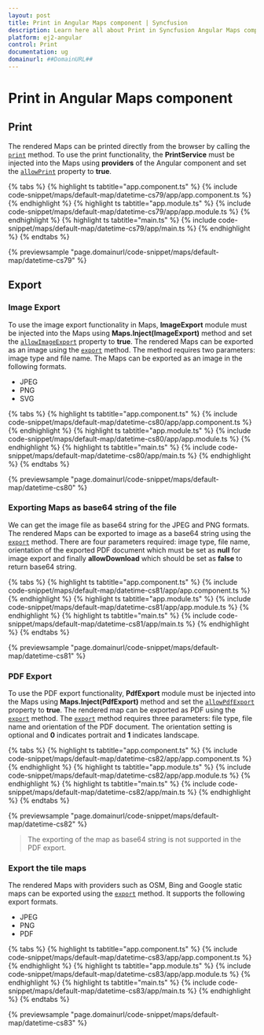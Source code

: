 ```yaml
---
layout: post
title: Print in Angular Maps component | Syncfusion
description: Learn here all about Print in Syncfusion Angular Maps component of Syncfusion Essential JS 2 and more.
platform: ej2-angular
control: Print 
documentation: ug
domainurl: ##DomainURL##
---
```


# Print in Angular Maps component

## Print

The rendered Maps can be printed directly from the browser by calling the [`print`](https://ej2.syncfusion.com/angular/documentation/api/maps/#print) method. To use the print functionality, the **PrintService** must be injected into the Maps using **providers** of the Angular component and set the [`allowPrint`](https://ej2.syncfusion.com/angular/documentation/api/maps/#allowprint) property to **true**.

{% tabs %}
{% highlight ts tabtitle="app.component.ts" %}
{% include code-snippet/maps/default-map/datetime-cs79/app/app.component.ts %}
{% endhighlight %}
{% highlight ts tabtitle="app.module.ts" %}
{% include code-snippet/maps/default-map/datetime-cs79/app/app.module.ts %}
{% endhighlight %}
{% highlight ts tabtitle="main.ts" %}
{% include code-snippet/maps/default-map/datetime-cs79/app/main.ts %}
{% endhighlight %}
{% endtabs %}
  
{% previewsample "page.domainurl/code-snippet/maps/default-map/datetime-cs79" %}

## Export

### Image Export

To use the image export functionality in Maps, **ImageExport** module must be injected into the Maps using **Maps.Inject(ImageExport)** method and set the [`allowImageExport`](https://ej2.syncfusion.com/angular/documentation/api/maps/#allowimageexport) property to **true**. The rendered Maps can be exported as an image using the [`export`](https://ej2.syncfusion.com/angular/documentation/api/maps/#export) method. The method requires two parameters: image type and file name. The Maps can be exported as an image in the following formats.

* JPEG
* PNG
* SVG

{% tabs %}
{% highlight ts tabtitle="app.component.ts" %}
{% include code-snippet/maps/default-map/datetime-cs80/app/app.component.ts %}
{% endhighlight %}
{% highlight ts tabtitle="app.module.ts" %}
{% include code-snippet/maps/default-map/datetime-cs80/app/app.module.ts %}
{% endhighlight %}
{% highlight ts tabtitle="main.ts" %}
{% include code-snippet/maps/default-map/datetime-cs80/app/main.ts %}
{% endhighlight %}
{% endtabs %}
  
{% previewsample "page.domainurl/code-snippet/maps/default-map/datetime-cs80" %}

### Exporting Maps as base64 string of the file

We can get the image file as base64 string for the JPEG and PNG formats. The rendered Maps can be exported to image as a base64 string using the [`export`](https://ej2.syncfusion.com/angular/documentation/api/maps/#export) method. There are four parameters required: image type, file name, orientation of the exported PDF document which must be set as **null** for image export and finally **allowDownload** which should be set as **false** to return base64 string.

{% tabs %}
{% highlight ts tabtitle="app.component.ts" %}
{% include code-snippet/maps/default-map/datetime-cs81/app/app.component.ts %}
{% endhighlight %}
{% highlight ts tabtitle="app.module.ts" %}
{% include code-snippet/maps/default-map/datetime-cs81/app/app.module.ts %}
{% endhighlight %}
{% highlight ts tabtitle="main.ts" %}
{% include code-snippet/maps/default-map/datetime-cs81/app/main.ts %}
{% endhighlight %}
{% endtabs %}
  
{% previewsample "page.domainurl/code-snippet/maps/default-map/datetime-cs81" %}

### PDF Export

To use the PDF export functionality, **PdfExport** module must be injected into the Maps using **Maps.Inject(PdfExport)** method and set the [`allowPdfExport`](https://ej2.syncfusion.com/angular/documentation/api/maps/#allowpdfexport) property to **true**. The rendered map can be exported as PDF using the [`export`](https://ej2.syncfusion.com/angular/documentation/api/maps/#export) method. The [`export`](https://ej2.syncfusion.com/angular/documentation/api/maps/#export) method requires three parameters: file type, file name and orientation of the PDF document. The orientation setting is optional and **0** indicates portrait and **1** indicates landscape.

{% tabs %}
{% highlight ts tabtitle="app.component.ts" %}
{% include code-snippet/maps/default-map/datetime-cs82/app/app.component.ts %}
{% endhighlight %}
{% highlight ts tabtitle="app.module.ts" %}
{% include code-snippet/maps/default-map/datetime-cs82/app/app.module.ts %}
{% endhighlight %}
{% highlight ts tabtitle="main.ts" %}
{% include code-snippet/maps/default-map/datetime-cs82/app/main.ts %}
{% endhighlight %}
{% endtabs %}
  
{% previewsample "page.domainurl/code-snippet/maps/default-map/datetime-cs82" %}

>The exporting of the map as base64 string is not supported in the PDF export.

### Export the tile maps

The rendered Maps with providers such as OSM, Bing and Google static maps can be exported using the [`export`](https://ej2.syncfusion.com/angular/documentation/api/maps/#export) method. It supports the following export formats.

* JPEG
* PNG
* PDF

{% tabs %}
{% highlight ts tabtitle="app.component.ts" %}
{% include code-snippet/maps/default-map/datetime-cs83/app/app.component.ts %}
{% endhighlight %}
{% highlight ts tabtitle="app.module.ts" %}
{% include code-snippet/maps/default-map/datetime-cs83/app/app.module.ts %}
{% endhighlight %}
{% highlight ts tabtitle="main.ts" %}
{% include code-snippet/maps/default-map/datetime-cs83/app/main.ts %}
{% endhighlight %}
{% endtabs %}
  
{% previewsample "page.domainurl/code-snippet/maps/default-map/datetime-cs83" %}
